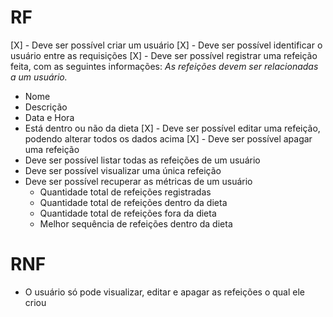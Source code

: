 # RF

[X] - Deve ser possível criar um usuário
[X] - Deve ser possível identificar o usuário entre as requisições
[X] - Deve ser possível registrar uma refeição feita, com as seguintes informações:
  _As refeições devem ser relacionadas a um usuário._
  - Nome
  - Descrição
  - Data e Hora
  - Está dentro ou não da dieta
[X] - Deve ser possível editar uma refeição, podendo alterar todos os dados acima
[X] - Deve ser possível apagar uma refeição
- Deve ser possível listar todas as refeições de um usuário
- Deve ser possível visualizar uma única refeição
- Deve ser possível recuperar as métricas de um usuário
  - Quantidade total de refeições registradas
  - Quantidade total de refeições dentro da dieta
  - Quantidade total de refeições fora da dieta
  - Melhor sequência de refeições dentro da dieta

# RNF

- O usuário só pode visualizar, editar e apagar as refeições o qual ele criou
